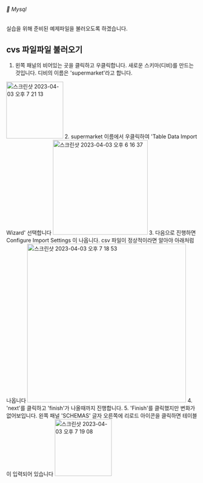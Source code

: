 ###### :cactus:  Mysql
실습을 위해 준비된 예제파일을 불러오도록 하겠습니다.   

## cvs 파일파일 불러오기
1. 왼쪽 패널의 비어있는 곳을 클릭하고 우클릭합니다. 새로운 스키마(디비)를 만드는 것입니다. 디비의 이름은 'supermarket'라고 합니다. 

<img width="150" alt="스크린샷 2023-04-03 오후 7 21 13" src="https://user-images.githubusercontent.com/48478079/229482999-2e57d891-245a-46eb-89c6-b9aa508c048f.png">    
2. supermarket 이름에서 우클릭하여 'Table Data Import Wizard' 선택합니다    
<img width="250" alt="스크린샷 2023-04-03 오후 6 16 37" src="https://user-images.githubusercontent.com/48478079/229484455-bfe605c8-94a3-4dd6-ba37-210670870b1d.png">   
3. 다음으로 진행하면 Configure Import Settings 이 나옵니다. csv 파일이 정상적이라면 알아야 아래처럼 나옵니다    
<img width="419" alt="스크린샷 2023-04-03 오후 7 18 53" src="https://user-images.githubusercontent.com/48478079/229484734-0d020363-c4f1-4a27-bdac-4cb24ed511bc.png">
4. 'next'를 클릭하고 'finish'가 나올때까지 진행합니다.
5. 'Finish'를 클릭했지만 변화가 없어보입니다.   왼쪽 패널 'SCHEMAS' 글자 오른쪽에 리로드 아이콘을 클릭하면 테이블이 입력되어 있습니다  
<img width="150" alt="스크린샷 2023-04-03 오후 7 19 08" src="https://user-images.githubusercontent.com/48478079/229485349-af378c97-fa11-4da7-81a6-ca5813571409.png">





